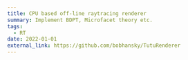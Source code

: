 ```yaml
---
title: CPU based off-line raytracing renderer
summary: Implement BDPT, Microfacet theory etc.
tags:
  - RT
date: 2022-01-01
external_link: https://github.com/bobhansky/TutuRenderer
---
```

